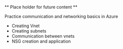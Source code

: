 ** Place holder for future content **

Practice communication and networking basics in Azure
 - Creating Vnet
 - Creating subnets
 - Communication between vnets
 - NSG creation and application
